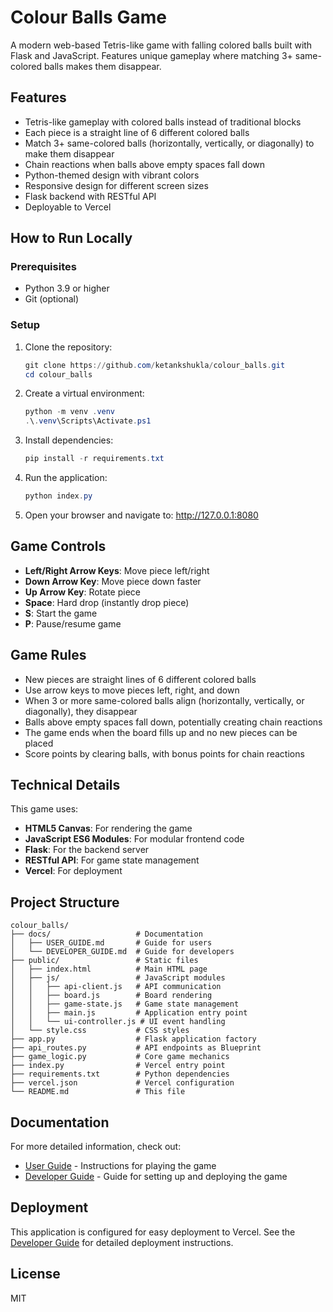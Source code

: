 # Colour Balls Game

A modern web-based Tetris-like game with falling colored balls built with Flask and JavaScript. Features unique gameplay where matching 3+ same-colored balls makes them disappear.

## Features

- Tetris-like gameplay with colored balls instead of traditional blocks
- Each piece is a straight line of 6 different colored balls
- Match 3+ same-colored balls (horizontally, vertically, or diagonally) to make them disappear
- Chain reactions when balls above empty spaces fall down
- Python-themed design with vibrant colors
- Responsive design for different screen sizes
- Flask backend with RESTful API
- Deployable to Vercel

## How to Run Locally

### Prerequisites

- Python 3.9 or higher
- Git (optional)

### Setup

1. Clone the repository:
   ```powershell
   git clone https://github.com/ketankshukla/colour_balls.git
   cd colour_balls
   ```

2. Create a virtual environment:
   ```powershell
   python -m venv .venv
   .\.venv\Scripts\Activate.ps1
   ```

3. Install dependencies:
   ```powershell
   pip install -r requirements.txt
   ```

4. Run the application:
   ```powershell
   python index.py
   ```

5. Open your browser and navigate to: http://127.0.0.1:8080

## Game Controls

- **Left/Right Arrow Keys**: Move piece left/right
- **Down Arrow Key**: Move piece down faster
- **Up Arrow Key**: Rotate piece
- **Space**: Hard drop (instantly drop piece)
- **S**: Start the game
- **P**: Pause/resume game

## Game Rules

- New pieces are straight lines of 6 different colored balls
- Use arrow keys to move pieces left, right, and down
- When 3 or more same-colored balls align (horizontally, vertically, or diagonally), they disappear
- Balls above empty spaces fall down, potentially creating chain reactions
- The game ends when the board fills up and no new pieces can be placed
- Score points by clearing balls, with bonus points for chain reactions

## Technical Details

This game uses:
- **HTML5 Canvas**: For rendering the game
- **JavaScript ES6 Modules**: For modular frontend code
- **Flask**: For the backend server
- **RESTful API**: For game state management
- **Vercel**: For deployment

## Project Structure

```
colour_balls/
├── docs/                   # Documentation
│   ├── USER_GUIDE.md       # Guide for users
│   └── DEVELOPER_GUIDE.md  # Guide for developers
├── public/                 # Static files
│   ├── index.html          # Main HTML page
│   ├── js/                 # JavaScript modules
│   │   ├── api-client.js   # API communication
│   │   ├── board.js        # Board rendering
│   │   ├── game-state.js   # Game state management
│   │   ├── main.js         # Application entry point
│   │   └── ui-controller.js # UI event handling
│   └── style.css           # CSS styles
├── app.py                  # Flask application factory
├── api_routes.py           # API endpoints as Blueprint
├── game_logic.py           # Core game mechanics
├── index.py                # Vercel entry point
├── requirements.txt        # Python dependencies
├── vercel.json             # Vercel configuration
└── README.md               # This file
```

## Documentation

For more detailed information, check out:
- [User Guide](docs/USER_GUIDE.md) - Instructions for playing the game
- [Developer Guide](docs/DEVELOPER_GUIDE.md) - Guide for setting up and deploying the game

## Deployment

This application is configured for easy deployment to Vercel. See the [Developer Guide](docs/DEVELOPER_GUIDE.md) for detailed deployment instructions.

## License

MIT
